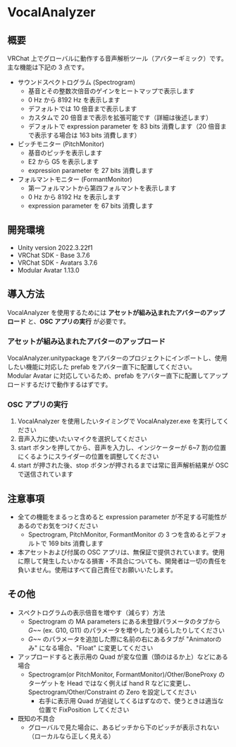 # VocalAnalyzer

## 概要

VRChat 上でグローバルに動作する音声解析ツール（アバターギミック）です。主な機能は下記の 3 点です。

- サウンドスペクトログラム (Spectrogram)
  - 基音とその整数次倍音のゲインをヒートマップで表示します
  - 0 Hz から 8192 Hz を表示します
  - デフォルトでは 10 倍音まで表示します
  - カスタムで 20 倍音まで表示を拡張可能です（詳細は後述します）
  - デフォルトで expression parameter を 83 bits 消費します（20 倍音まで表示する場合は 163 bits 消費します）
- ピッチモニター (PitchMonitor)
  - 基音のピッチを表示します
  - E2 から G5 を表示します
  - expression parameter を 27 bits 消費します
- フォルマントモニター (FormantMonitor)
  - 第一フォルマントから第四フォルマントを表示します
  - 0 Hz から 8192 Hz を表示します
  - expression parameter を 67 bits 消費します

## 開発環境

- Unity version 2022.3.22f1
- VRChat SDK - Base 3.7.6
- VRChat SDK - Avatars 3.7.6
- Modular Avatar 1.13.0

## 導入方法

VocalAnalyzer を使用するためには **アセットが組み込まれたアバターのアップロード** と、**OSC アプリの実行** が必要です。

### アセットが組み込まれたアバターのアップロード

VocalAnalyzer.unitypackage をアバターのプロジェクトにインポートし、使用したい機能に対応した prefab をアバター直下に配置してください。  
Modular Avatar に対応しているため、prefab をアバター直下に配置してアップロードするだけで動作するはずです。

### OSC アプリの実行

1. VocalAnalyzer を使用したいタイミングで VocalAnalyzer.exe を実行してください
2. 音声入力に使いたいマイクを選択してください
3. start ボタンを押してから、音声を入力し、インジケーターが 6~7 割の位置にくるようにスライダーの位置を調整してください
4. start が押された後、stop ボタンが押されるまでは常に音声解析結果が OSC で送信されています

## 注意事項

- 全ての機能をまるっと含めると expression parameter が不足する可能性があるのでお気をつけください
  - Spectrogram, PitchMonitor, FormantMonitor の 3 つを含めるとデフォルトで 169 bits 消費します
- 本アセットおよび付属の OSC アプリは、無保証で提供されています。使用に際して発生したいかなる損害・不具合についても、開発者は一切の責任を負いません。使用はすべて自己責任でお願いいたします。

## その他

- スペクトログラムの表示倍音を増やす（減らす）方法
  - Spectrogram の MA parameters にある未登録パラメータのタブから *G~~* (ex. G10, G11) のパラメータを増やしたり減らしたりしてください
  - *G~~* のパラメータを追加した際に名前の右にあるタブが "Animatorのみ" になる場合、"Float" に変更してください
- アップロードすると表示用の Quad が変な位置（頭のはるか上）などにある場合
  - Spectrogram(or PitchMonitor, FormantMonitor)/Other/BoneProxy のターゲットを Head ではなく例えば hand R などに変更し、Spectrogram/Other/Constraint の Zero を設定してください
    - 右手に表示用 Quad が追従してくるはずなので、使うときは適当な位置で FixPosition してください
- 既知の不具合
  - グローバルで見た場合に、あるピッチから下のピッチが表示されない（ローカルなら正しく見える）